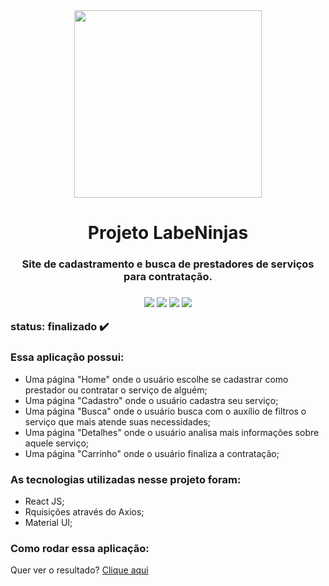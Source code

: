 <div align="center"><img src="https://i.postimg.cc/YC8JDN1K/labeninjas2-removebg-preview.png" height=300px/></div>
<h1 align="center">Projeto LabeNinjas</h1>
<h3 align="center">Site de cadastramento e busca de prestadores de serviços para contratação.<h3>
<div align="center"><img src="https://img.shields.io/badge/-processo%20de%20aprendizagem-yellow"> <img src="https://img.shields.io/badge/-HTML-orange"> <img src="https://img.shields.io/badge/-CSS-blue"> <img src="https://img.shields.io/badge/-JS-yellow"></div>

status: finalizado ✔️

### Essa aplicação possui:
+ Uma página "Home" onde o usuário escolhe se cadastrar como prestador ou contratar o serviço de alguém;
+ Uma página "Cadastro" onde o usuário cadastra seu serviço;
+ Uma página "Busca" onde o usuário busca com o auxílio de filtros o serviço que mais atende suas necessidades;
+ Uma página "Detalhes" onde o usuário analisa mais informações sobre aquele serviço; 
+ Uma página "Carrinho" onde o usuário finaliza a contratação; 
  
### As tecnologias utilizadas nesse projeto foram:
+ React JS;
+ Rquisições através do Axios;  
+ Material UI;

### Como rodar essa aplicação:
Quer ver o resultado? <a href="https://crowded-earth.surge.sh/" target="_blank">Clique aqui</a>

